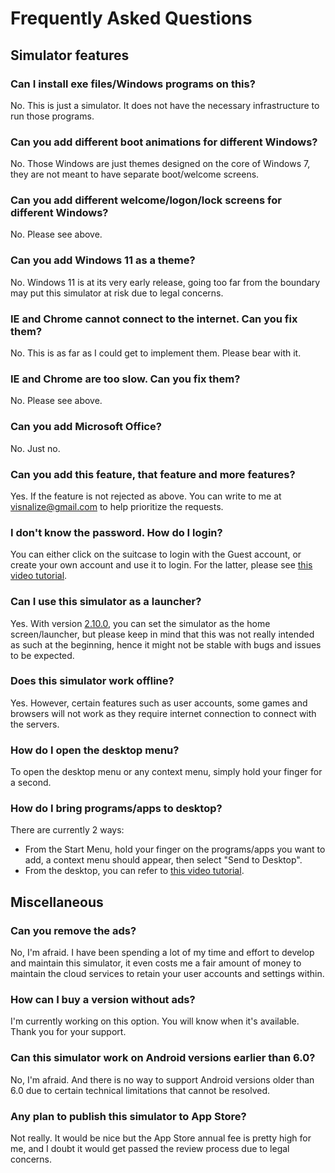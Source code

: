 # Frequently Asked Questions

## Simulator features

### Can I install exe files/Windows programs on this?

No. This is just a simulator. It does not have the necessary infrastructure to run those programs.

### Can you add different boot animations for different Windows?

No. Those Windows are just themes designed on the core of Windows 7, they are not meant to have separate boot/welcome screens.

### Can you add different welcome/logon/lock screens for different Windows?

No. Please see above.

### Can you add Windows 11 as a theme?

No. Windows 11 is at its very early release, going too far from the boundary may put this simulator at risk due to legal concerns.

### IE and Chrome cannot connect to the internet. Can you fix them?

No. This is as far as I could get to implement them. Please bear with it.

### IE and Chrome are too slow. Can you fix them?

No. Please see above.

### Can you add Microsoft Office?

No. Just no.

### Can you add this feature, that feature and more features?

Yes. If the feature is not rejected as above. You can write to me at [visnalize@gmail.com](mailto:visnalize@gmail.com) to help prioritize the requests.

### I don't know the password. How do I login?

You can either click on the suitcase to login with the Guest account, or create your own account and use it to login. For the latter, please see [this video tutorial](https://youtu.be/4jra0d0Ufag).

### Can I use this simulator as a launcher?

Yes. With version [2.10.0](./changelog.md#v2-10-0), you can set the simulator as the home screen/launcher, but please keep in mind that this was not really intended as such at the beginning, hence it might not be stable with bugs and issues to be expected.

### Does this simulator work offline?

Yes. However, certain features such as user accounts, some games and browsers will not work as they require internet connection to connect with the servers.

### How do I open the desktop menu?

To open the desktop menu or any context menu, simply hold your finger for a second.

### How do I bring programs/apps to desktop?

There are currently 2 ways:

* From the Start Menu, hold your finger on the programs/apps you want to add, a context menu should appear, then select "Send to Desktop".
* From the desktop, you can refer to [this video tutorial](https://youtu.be/gz8dPrHsRCs).

## Miscellaneous

### Can you remove the ads?

No, I'm afraid. I have been spending a lot of my time and effort to develop and maintain this simulator, it even costs me a fair amount of money to maintain the cloud services to retain your user accounts and settings within.

### How can I buy a version without ads?

I'm currently working on this option. You will know when it's available. Thank you for your support.

### Can this simulator work on Android versions earlier than 6.0?

No, I'm afraid. And there is no way to support Android versions older than 6.0 due to certain technical limitations that cannot be resolved.

### Any plan to publish this simulator to App Store?

Not really. It would be nice but the App Store annual fee is pretty high for me, and I doubt it would get passed the review process due to legal concerns.
